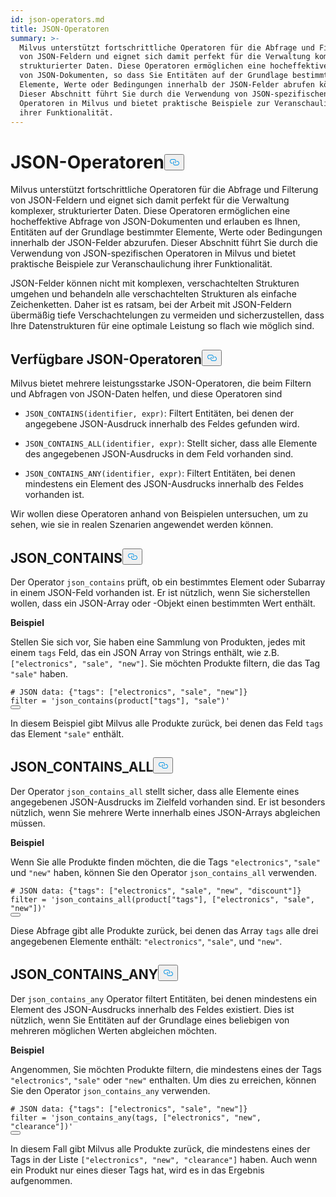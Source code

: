 ```yaml
---
id: json-operators.md
title: JSON-Operatoren
summary: >-
  Milvus unterstützt fortschrittliche Operatoren für die Abfrage und Filterung
  von JSON-Feldern und eignet sich damit perfekt für die Verwaltung komplexer,
  strukturierter Daten. Diese Operatoren ermöglichen eine hocheffektive Abfrage
  von JSON-Dokumenten, so dass Sie Entitäten auf der Grundlage bestimmter
  Elemente, Werte oder Bedingungen innerhalb der JSON-Felder abrufen können.
  Dieser Abschnitt führt Sie durch die Verwendung von JSON-spezifischen
  Operatoren in Milvus und bietet praktische Beispiele zur Veranschaulichung
  ihrer Funktionalität.
---
```

<h1 id="JSON-Operators" class="common-anchor-header">JSON-Operatoren<button data-href="#JSON-Operators" class="anchor-icon" translate="no">
      <svg translate="no"
        aria-hidden="true"
        focusable="false"
        height="20"
        version="1.1"
        viewBox="0 0 16 16"
        width="16"
      >
        <path
          fill="#0092E4"
          fill-rule="evenodd"
          d="M4 9h1v1H4c-1.5 0-3-1.69-3-3.5S2.55 3 4 3h4c1.45 0 3 1.69 3 3.5 0 1.41-.91 2.72-2 3.25V8.59c.58-.45 1-1.27 1-2.09C10 5.22 8.98 4 8 4H4c-.98 0-2 1.22-2 2.5S3 9 4 9zm9-3h-1v1h1c1 0 2 1.22 2 2.5S13.98 12 13 12H9c-.98 0-2-1.22-2-2.5 0-.83.42-1.64 1-2.09V6.25c-1.09.53-2 1.84-2 3.25C6 11.31 7.55 13 9 13h4c1.45 0 3-1.69 3-3.5S14.5 6 13 6z"
        ></path>
      </svg>
    </button></h1><p>Milvus unterstützt fortschrittliche Operatoren für die Abfrage und Filterung von JSON-Feldern und eignet sich damit perfekt für die Verwaltung komplexer, strukturierter Daten. Diese Operatoren ermöglichen eine hocheffektive Abfrage von JSON-Dokumenten und erlauben es Ihnen, Entitäten auf der Grundlage bestimmter Elemente, Werte oder Bedingungen innerhalb der JSON-Felder abzurufen. Dieser Abschnitt führt Sie durch die Verwendung von JSON-spezifischen Operatoren in Milvus und bietet praktische Beispiele zur Veranschaulichung ihrer Funktionalität.</p>
<div class="alert note">
<p>JSON-Felder können nicht mit komplexen, verschachtelten Strukturen umgehen und behandeln alle verschachtelten Strukturen als einfache Zeichenketten. Daher ist es ratsam, bei der Arbeit mit JSON-Feldern übermäßig tiefe Verschachtelungen zu vermeiden und sicherzustellen, dass Ihre Datenstrukturen für eine optimale Leistung so flach wie möglich sind.</p>
</div>
<h2 id="Available-JSON-Operators" class="common-anchor-header">Verfügbare JSON-Operatoren<button data-href="#Available-JSON-Operators" class="anchor-icon" translate="no">
      <svg translate="no"
        aria-hidden="true"
        focusable="false"
        height="20"
        version="1.1"
        viewBox="0 0 16 16"
        width="16"
      >
        <path
          fill="#0092E4"
          fill-rule="evenodd"
          d="M4 9h1v1H4c-1.5 0-3-1.69-3-3.5S2.55 3 4 3h4c1.45 0 3 1.69 3 3.5 0 1.41-.91 2.72-2 3.25V8.59c.58-.45 1-1.27 1-2.09C10 5.22 8.98 4 8 4H4c-.98 0-2 1.22-2 2.5S3 9 4 9zm9-3h-1v1h1c1 0 2 1.22 2 2.5S13.98 12 13 12H9c-.98 0-2-1.22-2-2.5 0-.83.42-1.64 1-2.09V6.25c-1.09.53-2 1.84-2 3.25C6 11.31 7.55 13 9 13h4c1.45 0 3-1.69 3-3.5S14.5 6 13 6z"
        ></path>
      </svg>
    </button></h2><p>Milvus bietet mehrere leistungsstarke JSON-Operatoren, die beim Filtern und Abfragen von JSON-Daten helfen, und diese Operatoren sind</p>
<ul>
<li><p><code translate="no">JSON_CONTAINS(identifier, expr)</code>: Filtert Entitäten, bei denen der angegebene JSON-Ausdruck innerhalb des Feldes gefunden wird.</p></li>
<li><p><code translate="no">JSON_CONTAINS_ALL(identifier, expr)</code>: Stellt sicher, dass alle Elemente des angegebenen JSON-Ausdrucks in dem Feld vorhanden sind.</p></li>
<li><p><code translate="no">JSON_CONTAINS_ANY(identifier, expr)</code>: Filtert Entitäten, bei denen mindestens ein Element des JSON-Ausdrucks innerhalb des Feldes vorhanden ist.</p></li>
</ul>
<p>Wir wollen diese Operatoren anhand von Beispielen untersuchen, um zu sehen, wie sie in realen Szenarien angewendet werden können.</p>
<h2 id="JSONCONTAINS" class="common-anchor-header">JSON_CONTAINS<button data-href="#JSONCONTAINS" class="anchor-icon" translate="no">
      <svg translate="no"
        aria-hidden="true"
        focusable="false"
        height="20"
        version="1.1"
        viewBox="0 0 16 16"
        width="16"
      >
        <path
          fill="#0092E4"
          fill-rule="evenodd"
          d="M4 9h1v1H4c-1.5 0-3-1.69-3-3.5S2.55 3 4 3h4c1.45 0 3 1.69 3 3.5 0 1.41-.91 2.72-2 3.25V8.59c.58-.45 1-1.27 1-2.09C10 5.22 8.98 4 8 4H4c-.98 0-2 1.22-2 2.5S3 9 4 9zm9-3h-1v1h1c1 0 2 1.22 2 2.5S13.98 12 13 12H9c-.98 0-2-1.22-2-2.5 0-.83.42-1.64 1-2.09V6.25c-1.09.53-2 1.84-2 3.25C6 11.31 7.55 13 9 13h4c1.45 0 3-1.69 3-3.5S14.5 6 13 6z"
        ></path>
      </svg>
    </button></h2><p>Der Operator <code translate="no">json_contains</code> prüft, ob ein bestimmtes Element oder Subarray in einem JSON-Feld vorhanden ist. Er ist nützlich, wenn Sie sicherstellen wollen, dass ein JSON-Array oder -Objekt einen bestimmten Wert enthält.</p>
<p><strong>Beispiel</strong></p>
<p>Stellen Sie sich vor, Sie haben eine Sammlung von Produkten, jedes mit einem <code translate="no">tags</code> Feld, das ein JSON Array von Strings enthält, wie z.B. <code translate="no">[&quot;electronics&quot;, &quot;sale&quot;, &quot;new&quot;]</code>. Sie möchten Produkte filtern, die das Tag <code translate="no">&quot;sale&quot;</code> haben.</p>
<pre><code translate="no" class="language-python"><span class="hljs-comment"># JSON data: {&quot;tags&quot;: [&quot;electronics&quot;, &quot;sale&quot;, &quot;new&quot;]}</span>
<span class="hljs-built_in">filter</span> = <span class="hljs-string">&#x27;json_contains(product[&quot;tags&quot;], &quot;sale&quot;)&#x27;</span>
<button class="copy-code-btn"></button></code></pre>
<p>In diesem Beispiel gibt Milvus alle Produkte zurück, bei denen das Feld <code translate="no">tags</code> das Element <code translate="no">&quot;sale&quot;</code> enthält.</p>
<h2 id="JSONCONTAINSALL" class="common-anchor-header">JSON_CONTAINS_ALL<button data-href="#JSONCONTAINSALL" class="anchor-icon" translate="no">
      <svg translate="no"
        aria-hidden="true"
        focusable="false"
        height="20"
        version="1.1"
        viewBox="0 0 16 16"
        width="16"
      >
        <path
          fill="#0092E4"
          fill-rule="evenodd"
          d="M4 9h1v1H4c-1.5 0-3-1.69-3-3.5S2.55 3 4 3h4c1.45 0 3 1.69 3 3.5 0 1.41-.91 2.72-2 3.25V8.59c.58-.45 1-1.27 1-2.09C10 5.22 8.98 4 8 4H4c-.98 0-2 1.22-2 2.5S3 9 4 9zm9-3h-1v1h1c1 0 2 1.22 2 2.5S13.98 12 13 12H9c-.98 0-2-1.22-2-2.5 0-.83.42-1.64 1-2.09V6.25c-1.09.53-2 1.84-2 3.25C6 11.31 7.55 13 9 13h4c1.45 0 3-1.69 3-3.5S14.5 6 13 6z"
        ></path>
      </svg>
    </button></h2><p>Der Operator <code translate="no">json_contains_all</code> stellt sicher, dass alle Elemente eines angegebenen JSON-Ausdrucks im Zielfeld vorhanden sind. Er ist besonders nützlich, wenn Sie mehrere Werte innerhalb eines JSON-Arrays abgleichen müssen.</p>
<p><strong>Beispiel</strong></p>
<p>Wenn Sie alle Produkte finden möchten, die die Tags <code translate="no">&quot;electronics&quot;</code>, <code translate="no">&quot;sale&quot;</code> und <code translate="no">&quot;new&quot;</code> haben, können Sie den Operator <code translate="no">json_contains_all</code> verwenden.</p>
<pre><code translate="no" class="language-python"><span class="hljs-comment"># JSON data: {&quot;tags&quot;: [&quot;electronics&quot;, &quot;sale&quot;, &quot;new&quot;, &quot;discount&quot;]}</span>
<span class="hljs-built_in">filter</span> = <span class="hljs-string">&#x27;json_contains_all(product[&quot;tags&quot;], [&quot;electronics&quot;, &quot;sale&quot;, &quot;new&quot;])&#x27;</span>
<button class="copy-code-btn"></button></code></pre>
<p>Diese Abfrage gibt alle Produkte zurück, bei denen das Array <code translate="no">tags</code> alle drei angegebenen Elemente enthält: <code translate="no">&quot;electronics&quot;</code>, <code translate="no">&quot;sale&quot;</code>, und <code translate="no">&quot;new&quot;</code>.</p>
<h2 id="JSONCONTAINSANY" class="common-anchor-header">JSON_CONTAINS_ANY<button data-href="#JSONCONTAINSANY" class="anchor-icon" translate="no">
      <svg translate="no"
        aria-hidden="true"
        focusable="false"
        height="20"
        version="1.1"
        viewBox="0 0 16 16"
        width="16"
      >
        <path
          fill="#0092E4"
          fill-rule="evenodd"
          d="M4 9h1v1H4c-1.5 0-3-1.69-3-3.5S2.55 3 4 3h4c1.45 0 3 1.69 3 3.5 0 1.41-.91 2.72-2 3.25V8.59c.58-.45 1-1.27 1-2.09C10 5.22 8.98 4 8 4H4c-.98 0-2 1.22-2 2.5S3 9 4 9zm9-3h-1v1h1c1 0 2 1.22 2 2.5S13.98 12 13 12H9c-.98 0-2-1.22-2-2.5 0-.83.42-1.64 1-2.09V6.25c-1.09.53-2 1.84-2 3.25C6 11.31 7.55 13 9 13h4c1.45 0 3-1.69 3-3.5S14.5 6 13 6z"
        ></path>
      </svg>
    </button></h2><p>Der <code translate="no">json_contains_any</code> Operator filtert Entitäten, bei denen mindestens ein Element des JSON-Ausdrucks innerhalb des Feldes existiert. Dies ist nützlich, wenn Sie Entitäten auf der Grundlage eines beliebigen von mehreren möglichen Werten abgleichen möchten.</p>
<p><strong>Beispiel</strong></p>
<p>Angenommen, Sie möchten Produkte filtern, die mindestens eines der Tags <code translate="no">&quot;electronics&quot;</code>, <code translate="no">&quot;sale&quot;</code> oder <code translate="no">&quot;new&quot;</code> enthalten. Um dies zu erreichen, können Sie den Operator <code translate="no">json_contains_any</code> verwenden.</p>
<pre><code translate="no" class="language-python"><span class="hljs-comment"># JSON data: {&quot;tags&quot;: [&quot;electronics&quot;, &quot;sale&quot;, &quot;new&quot;]}</span>
<span class="hljs-built_in">filter</span> = <span class="hljs-string">&#x27;json_contains_any(tags, [&quot;electronics&quot;, &quot;new&quot;, &quot;clearance&quot;])&#x27;</span>
<button class="copy-code-btn"></button></code></pre>
<p>In diesem Fall gibt Milvus alle Produkte zurück, die mindestens eines der Tags in der Liste <code translate="no">[&quot;electronics&quot;, &quot;new&quot;, &quot;clearance&quot;]</code> haben. Auch wenn ein Produkt nur eines dieser Tags hat, wird es in das Ergebnis aufgenommen.</p>
